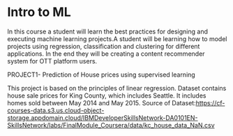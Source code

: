 # Intro to ML
In this course a student will learn the best practices for designing and executing machine learning projects.A student will be learning how to model projects using regression, classification and clustering for different applications. In the end they will be creating a content recommender system for OTT platform users.




PROJECT1- Prediction of House prices using supervised learning
   
   This project is based on the principles of linear regression.
   Dataset contains house sale prices for King County, which includes Seattle. It includes homes sold between May 2014 and May 2015.
   Source of Dataset:https://cf-courses-data.s3.us.cloud-object-storage.appdomain.cloud/IBMDeveloperSkillsNetwork-DA0101EN-SkillsNetwork/labs/FinalModule_Coursera/data/kc_house_data_NaN.csv

